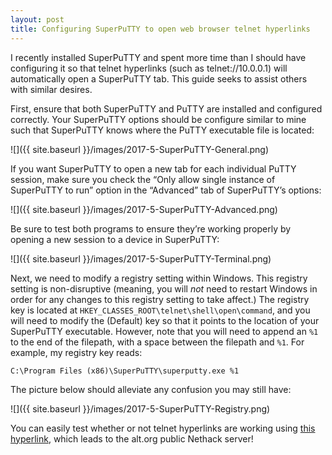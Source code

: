 ```yaml
---
layout: post
title: Configuring SuperPuTTY to open web browser telnet hyperlinks
---
```


I recently installed SuperPuTTY and spent more time than I should have configuring it so that telnet hyperlinks (such as telnet://10.0.0.1) will automatically open a SuperPuTTY tab. This guide seeks to assist others with similar desires.

First, ensure that both SuperPuTTY and PuTTY are installed and configured correctly. Your SuperPuTTY options should be configure similar to mine such that SuperPuTTY knows where the PuTTY executable file is located:

![]({{ site.baseurl }}/images/2017-5-SuperPuTTY-General.png)

If you want SuperPuTTY to open a new tab for each individual PuTTY session, make sure you check the “Only allow single instance of SuperPuTTY to run” option in the “Advanced” tab of SuperPuTTY’s options:

![]({{ site.baseurl }}/images/2017-5-SuperPuTTY-Advanced.png)

Be sure to test both programs to ensure they’re working properly by opening a new session to a device in SuperPuTTY:

![]({{ site.baseurl }}/images/2017-5-SuperPuTTY-Terminal.png)

Next, we need to modify a registry setting within Windows. This registry setting is non-disruptive (meaning, you will *not*  need to restart Windows in order for any changes to this registry setting to take affect.) The registry key is located at `HKEY_CLASSES_ROOT\telnet\shell\open\command`, and you will need to modify the (Default) key so that it points to the location of your SuperPuTTY executable. However, note that you will need to append an `%1` to the end of the filepath, with a space between the filepath and `%1`. For example, my registry key reads:

```
C:\Program Files (x86)\SuperPuTTY\superputty.exe %1
```

The picture below should alleviate any confusion you may still have:

![]({{ site.baseurl }}/images/2017-5-SuperPuTTY-Registry.png)

You can easily test whether or not telnet hyperlinks are working using [this hyperlink](telnet://alt.org), which leads to the alt.org public Nethack server!